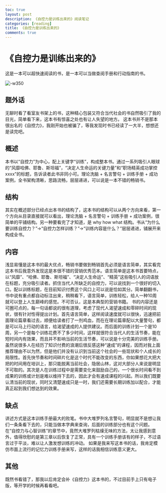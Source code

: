 ```yaml
---
toc: true
layout: post
description: 《自控力是训练出来的》阅读笔记
categories: [reading]
title: 《自控力是训练出来的》
comments: true
---
```



# 《自控力是训练出来的》
这是一本可以超快速阅读的书，是一本可以当做查阅手册和行动指南的书。

![-w350](http://ww1.sinaimg.cn/large/a2c78f10gy1fivxmghi6sj20m80v6wuc.jpg)

<!-- more -->

## 题外话
无聊时看了看室友书架上的书，这种精心包装又符合当代社会的书自然吸引了我的目光，简单看下来，这本书有惊喜之处也有让人失望的地方。
这本书并不是那本很出名的《自控力》，我刚开始也被骗了，等我发现时书已经读了一大半，想想还是读完吧。

## 概述
本书以“自控力”为中心，配上关键字“训练”，构成整本书。通过一系列吸引人眼球的“风靡哈佛、耶鲁、斯坦福”，“决定人生命运的关键力量”和“职场精英成功掌控xxxx”的标题，告诉读者此书非同小可。理论洗脑 + 名言警句 + 训练手册 + 成功案例，全书架构清晰，思路流畅，层层递进，可以说是一本不错的畅销书。

## 结构
其实在概述部分已经点出本书的结构了，这本书的结构可以从两个方向来看，第一个方向从目录直接就可以看出，理论洗脑 + 名言警句 + 训练手册 + 成功案例，很简单的平铺结构。另一种要看完了才知道，是 why how what 结构。书从“为什么要训练自控力？”->“自控力怎样训练？”->“训练内容是什么？”层层递进，铺展开来构成全书。

## 内容
浅显易懂是这本书的最大优点，畅销书要做到畅销首先必须是语言简单，其实看完这本书后我意外发现这是本很不错的营销优秀范本。语言简单是这本书首要特点，以“风靡”、“哈佛、耶鲁、斯坦福”、“决定人生命运”、“精英”这些吸引人的词语放在标题，充分吸引读者。抓住当代人所缺乏的自控力，可以说找到一个很好的切入口。配以训练标题，在目前知识付费这个风口上可以说是恰如其分。简单翻翻书，书中说有重点都自动标注出来，稍稍看下，语言简单，训练轻松，给人一种10周就可以登上人生巅峰的感觉。不可否认，这是本典型的营销书籍。
书的内容还是可圈可点的，每一句话都说的很有道理，考虑了现代人渴望速成和零碎时间的现状，很有针对性得提出计划。首先语言简单，这样阅读速度就可以很快，迅速把前面理论篇章看过去，顺便给读者打了一剂鸡血，而在在理论篇章配以大量警句，都是可以马上行动的语言，给渴望速成的人提供建议。而后面的训练计划一个是10周，另一个是每个训练花费不了多少时间，这样就很符合当代人的生活节奏，能在短时间内有效果，而且并不影响当前的生活节奏，可以说是十分完美的训练手册。
虽然说很多人在经历了知识付费的浪潮后很反感这种“速成”的课程，因而对我上面推荐理由不以为然，但是他们并没有认识到当前这个社会的一些现状和个人成长的局限性。首先快节奏和时间碎片化是这个时代不能改变的东西，你如果想花大把大把的时间用在培训上，那只能脱离当前社会，隐居山林，这对大部分人来说是明显不可取的。其次是人在训练过程中是需要变化来鼓励自己的，一个很长时间看不到成果的训练或计划是难以维持下去的，因此才会有速成课程的兴起。所以我们既要认清当前的现状，同时又清楚速成只是一时，我们还需要长期训练加以配合，才能真正起到我们想达到的效果。

## 缺点
讲述方式是这本训练手册最大的败笔。书中大堆罗列名言警句，明显就不是想让我们一条条看下去的，只能当做本字典来查询，后面的训练部分也有这个问题。在“自控力与心智训练”的章节中，竟然大堆罗列枯燥无味的方法，太让我感到意外，值得欣慰的是第三章以后恢复了正常，具有一个训练手册该有的样子，不过语言过于平淡，难以让人激发想训练的冲动。
如果是我来写这本书的话，我肯定模仿市面上流行的记忆力训练手册来写，这样的话我相信训练意义更大。

## 其他
既然书看错了，那我以后肯定会补《自控力》这本书的，不过目前手上只有电子版，等开学的时候再看看吧。


